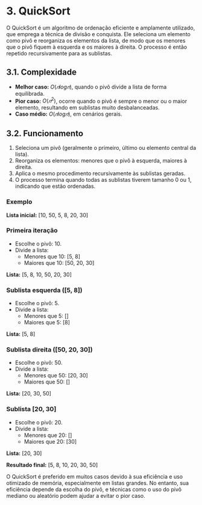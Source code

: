 # 3. QuickSort

O QuickSort é um algoritmo de ordenação eficiente e amplamente utilizado, que emprega a técnica de divisão e conquista. Ele seleciona um elemento como pivô e reorganiza os elementos da lista, de modo que os menores que o pivô fiquem à esquerda e os maiores à direita. O processo é então repetido recursivamente para as sublistas.

## 3.1. Complexidade

- **Melhor caso:** $O(𝑛 log 𝑛)$, quando o pivô divide a lista de forma equilibrada.
- **Pior caso:** $O(𝑛^2)$, ocorre quando o pivô é sempre o menor ou o maior elemento, resultando em sublistas muito desbalanceadas.
- **Caso médio:** $O(𝑛 log 𝑛)$, em cenários gerais.

## 3.2. Funcionamento

1. Seleciona um pivô (geralmente o primeiro, último ou elemento central da lista).
2. Reorganiza os elementos: menores que o pivô à esquerda, maiores à direita.
3. Aplica o mesmo procedimento recursivamente às sublistas geradas.
4. O processo termina quando todas as sublistas tiverem tamanho 0 ou 1, indicando que estão ordenadas.

### Exemplo

**Lista inicial:** [10, 50, 5, 8, 20, 30]

### Primeira iteração

- Escolhe o pivô: 10.
- Divide a lista:
    - Menores que 10: [5, 8]
    - Maiores que 10: [50, 20, 30]

**Lista:** [5, 8, 10, 50, 20, 30]

### Sublista esquerda ([5, 8])

- Escolhe o pivô: 5.
- Divide a lista:
    - Menores que 5: []
    - Maiores que 5: [8]

**Lista:** [5, 8]

### Sublista direita ([50, 20, 30])

- Escolhe o pivô: 50.
- Divide a lista:
    - Menores que 50: [20, 30]
    - Maiores que 50: []

**Lista:** [20, 30, 50]

### Sublista [20, 30]

- Escolhe o pivô: 20.
- Divide a lista:
    - Menores que 20: []
    - Maiores que 20: [30]

**Lista:** [20, 30]

**Resultado final:** [5, 8, 10, 20, 30, 50]

O QuickSort é preferido em muitos casos devido à sua eficiência e uso otimizado de memória, especialmente em listas grandes. No entanto, sua eficiência depende da escolha do pivô, e técnicas como o uso do pivô mediano ou aleatório podem ajudar a evitar o pior caso.